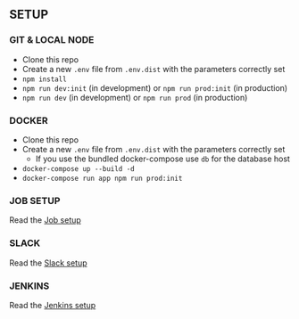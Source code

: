 ## SETUP

### GIT & LOCAL NODE

- Clone this repo
- Create a new `.env` file from `.env.dist` with the parameters correctly set
- `npm install`
- `npm run dev:init` (in development) or `npm run prod:init` (in production)
- `npm run dev` (in development) or `npm run prod` (in production)

### DOCKER

- Clone this repo
- Create a new `.env` file from `.env.dist` with the parameters correctly set
  - If you use the bundled docker-compose use `db` for the database host
- `docker-compose up --build -d`
- `docker-compose run app npm run prod:init`


### JOB SETUP

Read the [Job setup](job.md)

### SLACK

Read the [Slack setup](slack.md)

### JENKINS

Read the [Jenkins setup](jenkins.md)
